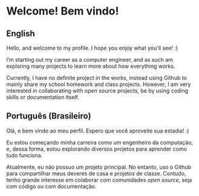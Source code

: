 # Welcome! Bem vindo!

## English

Hello, and welcome to my profile. I hope you enjoy what you'll see! :)

I’m starting out my career as a computer engineer, and as such am exploring many projects to learn more about how everything works.

Currently, I have no definite project in the works, instead using Github to mainly share my school homework and class projects. However, I am very interested in collaborating with open source projects, be by using coding skills or documentation itself.

## Português (Brasileiro)

Olá, e bem vindo ao meu perfil. Espero que você aproveite sua estadia! :)

Eu estou começando minha carreira como um engenheiro da computação, e, dessa forma, estou explorando diversos projetos para aprender como tudo funciona.

Atualmente, eu não possuo um projeto principal. No entanto, uso o Github para compartilhar meus deveres de casa e projetos de classe. Contudo, tenho grande interesse em colaborar com comunidades *open source*, seja com código ou com documentação.
